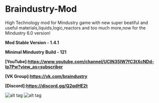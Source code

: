 # Braindustry-Mod
High Technology mod for Mindustry game with new super beatiful and useful materials,liquids,logic,reactors and too much more,now for the Mindustry 6.0 version!

**Mod Stable Version - 1.4.1**

**Minimal Mindustry Build - 121**

**[YouTube]:https://www.youtube.com/channel/UCIN35lW7fC3tXcNDd-Ip7Pw?view_as=subscriber**

**[VK Group]:https://vk.com/braindustry**

**[Discord]:https://discord.gg/Q2qdHE2t**

![alt tag](https://sun9-41.userapi.com/impg/jB_FylhwINfHEw0vyA3suZ-oQTxWgCLO3AIoWA/19iB70aAoKc.jpg?size=1280x713&quality=96&sign=9e91344d66d56150149c768012735f1c "Screenshot")​
![alt tag](https://user-images.githubusercontent.com/63517945/101539745-0f616300-39b0-11eb-99ec-5c2fc6d75d80.png "Screenshot")​
